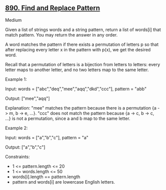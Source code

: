 ## [890. Find and Replace Pattern](https://leetcode.com/problems/find-and-replace-pattern/)

Medium

Given a list of strings words and a string pattern, return a list of words[i] that match pattern. You may return the answer in any order.

A word matches the pattern if there exists a permutation of letters p so that after replacing every letter x in the pattern with p(x), we get the desired word.

Recall that a permutation of letters is a bijection from letters to letters: every letter maps to another letter, and no two letters map to the same letter.
 

Example 1:

Input: words = ["abc","deq","mee","aqq","dkd","ccc"], pattern = "abb"

Output: ["mee","aqq"]

Explanation: "mee" matches the pattern because there is a permutation {a -> m, b -> e, ...}. 
"ccc" does not match the pattern because {a -> c, b -> c, ...} is not a permutation, since a and b map to the same letter.

Example 2:

Input: words = ["a","b","c"], pattern = "a"

Output: ["a","b","c"]


Constraints:

- 1 <= pattern.length <= 20
- 1 <= words.length <= 50
- words[i].length == pattern.length
- pattern and words[i] are lowercase English letters.